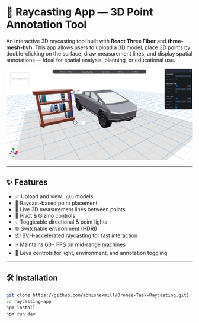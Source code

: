 # 📍 Raycasting App — 3D Point Annotation Tool

An interactive 3D raycasting tool built with **React Three Fiber** and **three-mesh-bvh**. This app allows users to upload a 3D model, place 3D points by double-clicking on the surface, draw measurement lines, and display spatial annotations — ideal for spatial analysis, planning, or educational use.

![Raycasting App Screenshot](./screenshot.PNG)

---

## ✨ Features

- ✅ Upload and view `.glb` models
- 🎯 Raycast-based point placement
- 📏 Live 3D measurement lines between points
- 🧭 Pivot & Gizmo controls
- 💡 Toggleable directional & point lights
- 🌐 Switchable environment (HDRI)
- 📦 BVH-accelerated raycasting for fast interaction
- ⚡ Maintains 60+ FPS on mid-range machines
- 🧪 Leva controls for light, environment, and annotation toggling

---

## 🛠️ Installation

```bash
git clone https://github.com/abhishekmill/Dronee-Task-Raycasting.git)
cd raycasting-app
npm install
npm run dev
```
